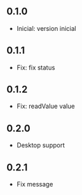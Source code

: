 ## 0.1.0

- Inicial: version inicial

## 0.1.1

- Fix: fix status

## 0.1.2

- Fix: readValue value

## 0.2.0

- Desktop support

## 0.2.1

- Fix message
